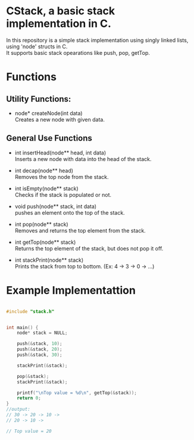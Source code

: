 # CStack, a basic stack implementation in C.
  
In this repository is a simple stack implementation using singly linked lists, using 'node' structs in C.  
It supports basic stack opearations like push, pop, getTop.  

# Functions  
  
## Utility Functions:  
- node* createNode(int data)  
Creates a new node with given data.

## General Use Functions  
- int insertHead(node** head, int data)  
Inserts a new node with data into the head of the stack.  
  
- int decap(node** head)  
Removes the top node from the stack.  
  
- int isEmpty(node** stack)  
Checks if the stack is populated or not.  
  
- void push(node** stack, int data)  
pushes an element onto the top of the stack.  
  
- int pop(node** stack)  
Removes and returns the top element from the stack.  
  
- int getTop(node** stack)  
Returns the top element of the stack, but does not pop it off.  
  
- int stackPrint(node** stack)  
Prints the stack from top to bottom. (Ex: 4 -> 3 -> 0 -> ...)  


# Example Implementattion  

```C

#include "stack.h"


int main() {
    node* stack = NULL;

    push(&stack, 10);
    push(&stack, 20);
    push(&stack, 30);

    stackPrint(&stack);

    pop(&stack);
    stackPrint(&stack);

    printf("\nTop value = %d\n", getTop(&stack));
    return 0;
}
//output:
// 30 -> 20 -> 10 ->
// 20 -> 10 ->

// Top value = 20
```
